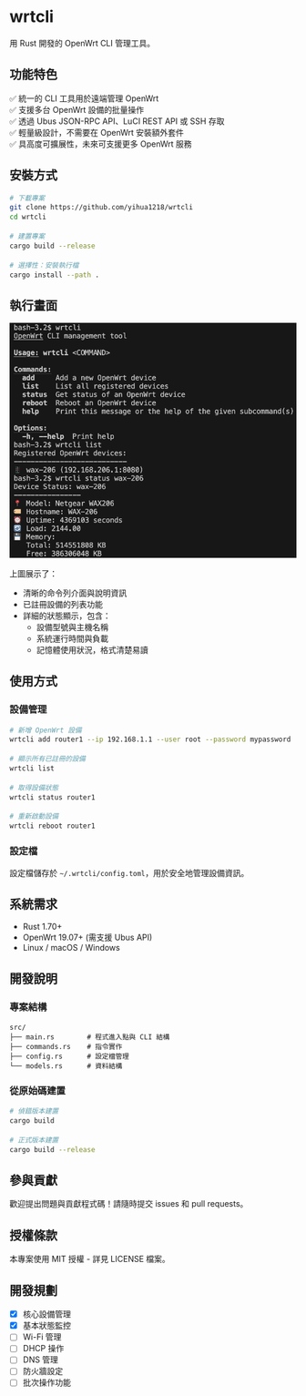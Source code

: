 # wrtcli

用 Rust 開發的 OpenWrt CLI 管理工具。

## 功能特色

✅ 統一的 CLI 工具用於遠端管理 OpenWrt  
✅ 支援多台 OpenWrt 設備的批量操作  
✅ 透過 Ubus JSON-RPC API、LuCI REST API 或 SSH 存取  
✅ 輕量級設計，不需要在 OpenWrt 安裝額外套件  
✅ 具高度可擴展性，未來可支援更多 OpenWrt 服務

## 安裝方式

```bash
# 下載專案
git clone https://github.com/yihua1218/wrtcli
cd wrtcli

# 建置專案
cargo build --release

# 選擇性：安裝執行檔
cargo install --path .
```

## 執行畫面

![wrtcli 執行範例](docs/screenshots/wrtcli_execution.png)

上圖展示了：
- 清晰的命令列介面與說明資訊
- 已註冊設備的列表功能
- 詳細的狀態顯示，包含：
  - 設備型號與主機名稱
  - 系統運行時間與負載
  - 記憶體使用狀況，格式清楚易讀

## 使用方式

### 設備管理

```bash
# 新增 OpenWrt 設備
wrtcli add router1 --ip 192.168.1.1 --user root --password mypassword

# 顯示所有已註冊的設備
wrtcli list

# 取得設備狀態
wrtcli status router1

# 重新啟動設備
wrtcli reboot router1
```

### 設定檔

設定檔儲存於 `~/.wrtcli/config.toml`，用於安全地管理設備資訊。

## 系統需求

- Rust 1.70+
- OpenWrt 19.07+ (需支援 Ubus API)
- Linux / macOS / Windows

## 開發說明

### 專案結構

```
src/
├── main.rs        # 程式進入點與 CLI 結構
├── commands.rs    # 指令實作
├── config.rs      # 設定檔管理
└── models.rs      # 資料結構
```

### 從原始碼建置

```bash
# 偵錯版本建置
cargo build

# 正式版本建置
cargo build --release
```

## 參與貢獻

歡迎提出問題與貢獻程式碼！請隨時提交 issues 和 pull requests。

## 授權條款

本專案使用 MIT 授權 - 詳見 LICENSE 檔案。

## 開發規劃

- [x] 核心設備管理
- [x] 基本狀態監控
- [ ] Wi-Fi 管理
- [ ] DHCP 操作
- [ ] DNS 管理
- [ ] 防火牆設定
- [ ] 批次操作功能
